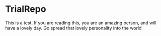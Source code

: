 # TrialRepo
This is a test. If you are reading this, you are an amazing person, and will have a lovely day. Go spread that lovely personality into the world 
